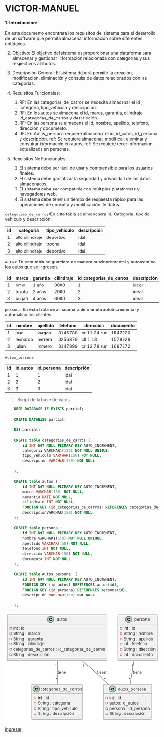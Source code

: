 # VICTOR-MANUEL

#### 1. Introducción:
   En este documento encontrara los requisitos del sistema para el desarrollo de un software que permita almacenar información sobre diferentes entidades.

2. Objetivo:
   El objetivo del sistema es proporcionar una plataforma para almacenar y gestionar información relacionada con categorías y sus respectivos atributos.

3. Descripción General:
   El sistema deberá permitir la creación, modificación, eliminación y consulta de datos relacionados con las categorías.

4. Requisitos Funcionales:

   1. RF: En las categorias_de_carros se nececita almacenar el id , categoria, tipo_vehiculo y descripción.
   2. RF: En los autos se almacena el id, marca, garantia, cilindraje, id_categorias_de_carros y descripción.
   3. RF: En las persona se almacena el id, nombre, apellido, telefono, dirección y documento.
   4. RF: En Autos_persona requiere almacenar el id, id_autos, id_persona y descripción.
   ref: Se requiere almacenar, modificar, eleminar y consultar información  en autos.
   ref: Se requiere tener informacion actualizada en personas.

5. Requisitos No Funcionales:

   1. El sistema debe ser fácil de usar y comprensible para los usuarios finales.
   2. El sistema debe garantizar la seguridad y privacidad de los datos almacenados.
   3. El sistema debe ser compatible con múltiples plataformas y navegadores web.
   4. El sistema debe tener un tiempo de respuesta rápido para las operaciones de consulta y modificación de  datos.

`categorias_de_carros`:En esta tabla se almanesara Id, Categoria, tipo de vehiculo y descripción.

| id | categoria         | tipo_vehiculo | descripción |
|----|-------------------|---------------|-------------|
| 1  | alto cilindraje   |deportivo      | idal        |
| 2  | alto cilindraje   |trocha         |idal         |
| 3  | alto cilindraje   |deportivo      |idal         |


`autos`: En esta tabla se guardara de manera autoincremental y automantica los autos que se ingresen.

| id | marca         | garantia | cilindraje | id_categorias_de_carros | descripción|
|----|---------------|----------|------------|-------------------------|------------|
| 1  |         bmw   | 1 año    |3000        |  1                      | ideal      |
| 2  | toyota        | 2 años   |2000        |  2                      | ideal      |
| 3  | bugati        | 4 años   |6000        |  3                      | ideal      |

`persona`: En esta tabla se almacenara de maneta autoincremental y automatica los clientes.

| id | nombre        | apellido | telefono | dirección   | documento|
|----|---------------|----------|----------|-------------|----------|
| 1  |    jose       | vargas   |3145789   | cr 11 24 sur| 1547920  |
| 2  |  leonardo     | herrera  |3256879   | cll 1 18    | 1578928  |
| 3  |  julian       | romero   |3147899   | cr 12 78 sur| 1687872  |

`Autos_persona`

| id | id_autos | id_persona | descripción |
|----|----------|------------|-------------|
| 1  |  1       |   1        |idal         |
| 2  |  2       |   2        |idal         |
| 3  |  3       |   3        |idal         |


> Script de la base de datos
```sql
    DROP DATABASE IF EXISTS parcial;

    CREATE DATABASE parcial;

    USE parcial;

    CREATE table categorias_de_carros (
        id INT NOT NULL PRIMARY KEY AUTO_INCREMENT,
        categoria VARCHAR1(150) NOT NULL UNIQUE,
        tipo_vehiculo VARCHAR(150) NOT NULL,
        descripción VARCHAR(150) NOT NULL
        
    ); 

    CREATE table autos (
        id INT NOT NULL PRIMARY KEY AUTO_INCREMENT,
        marca VARCHAR(150) NOT NULL,
        garantia DATE NOT NULL,
        cilindraje INT NOT NULL,
        FOREIGN KEY (id_categorias_de_carros) REFERENCES categorias_de_carros(id),
        descripciónVARCHAR(150) NOT NULL
    ); 

    CREATE table persona (
        id INT NOT NULL PRIMARY KEY AUTO_INCREMENT,
        nombre VARCHAR1(150) NOT NULL UNIQUE,
        apellido VARCHAR(150) NOT NULL,
        telefono INT NOT NULL,
        dirección VARCHAR(150) NOT NULL,
        documento INT NOT NULL
    ); 

    CREATE table Autos_persona  (
        id INT NOT NULL PRIMARY KEY AUTO_INCREMENT,
        FOREIGN KEY (id_autos) REFERENCES autos(id),
        FOREIGN KEY (id_persona) REFERENCES persona(id),
        descripción VARCHAR(150) NOT NULL
        
    ); 
```

![vista](jojo/base.png)

[ingresar](https://trello.com/b/epoUPRg2/parcial)